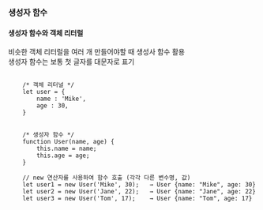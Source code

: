 ### 생성자 함수

#### 생성자 함수와 객체 리터럴
비슷한 객체 리터럴을 여러 개 만들어야할 때 생성사 함수 활용   
생성자 함수는 보통 첫 글자를 대문자로 표기   
<pre>
<code>
    /* 객체 리터널 */
    let user = {
        name : 'Mike',
        age : 30,
    }


    /* 생성자 함수 */
    function User(name, age) {
        this.name = name;
        this.age = age;
    }

    // new 연산자를 사용하여 함수 호출 (각각 다른 변수명, 값)
    let user1 = new User('Mike', 30);   → User {name: "Mike", age: 30}
    let user2 = new User('Jane', 22);   → User {name: "Jane", age: 22}
    let user3 = new User('Tom', 17);    → User {name: "Tom", age: 17}
</code>
</pre>
<br>